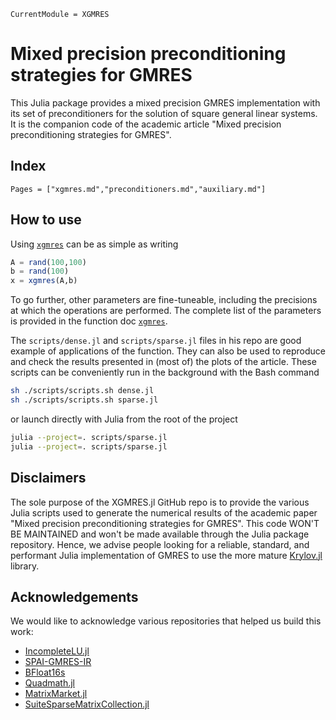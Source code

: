```@meta
CurrentModule = XGMRES
```

# Mixed precision preconditioning strategies for GMRES

This Julia package provides a mixed precision GMRES implementation with its set
of preconditioners for the solution of square general linear systems. It is the
companion code of the academic article "Mixed precision preconditioning 
strategies for GMRES".

## Index

```@contents
Pages = ["xgmres.md","preconditioners.md","auxiliary.md"]
```

## How to use

Using [`xgmres`](@ref) can be as simple as writing
```julia
A = rand(100,100)
b = rand(100)
x = xgmres(A,b)
```
To go further, other parameters are fine-tuneable, including the 
precisions at which the operations are performed. The complete list of the 
parameters is provided in the function doc [`xgmres`](@ref).

The `scripts/dense.jl` and `scripts/sparse.jl` files in his repo are good
example of applications of the function. They can also be used to reproduce and
check the results presented in (most of) the plots of the article. These
scripts can be conveniently run in the background with the Bash command
```bash
sh ./scripts/scripts.sh dense.jl
sh ./scripts/scripts.sh sparse.jl
```
or launch directly with Julia from the root of the project
```bash
julia --project=. scripts/sparse.jl
julia --project=. scripts/sparse.jl
```

## Disclaimers

The sole purpose of the XGMRES.jl GitHub repo is to provide the various
Julia scripts used to generate the numerical results of the academic paper
"Mixed precision preconditioning strategies for GMRES". This code WON'T BE 
MAINTAINED and won't be made available through the Julia package repository.
Hence, we advise people looking for a reliable, standard, and performant Julia 
implementation of GMRES to use the more mature 
[Krylov.jl](https://github.com/JuliaSmoothOptimizers/Krylov.jl) library.

## Acknowledgements

We would like to acknowledge various repositories that helped us build this
work:
  - [IncompleteLU.jl](https://github.com/haampie/IncompleteLU.jl)
  - [SPAI-GMRES-IR](https://github.com/Noaman67khan/SPAI-GMRES-IR)
  - [BFloat16s](https://github.com/JuliaMath/BFloat16s.jl)
  - [Quadmath.jl](https://github.com/JuliaMath/Quadmath.jl)
  - [MatrixMarket.jl](https://github.com/JuliaSparse/MatrixMarket.jl)
  - [SuiteSparseMatrixCollection.jl](https://github.com/JuliaSmoothOptimizers/SuiteSparseMatrixCollection.jl)

